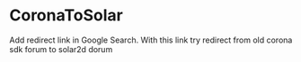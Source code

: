 # CoronaToSolar
Add redirect link in Google Search. With this link try redirect from  old corona sdk forum to solar2d dorum
